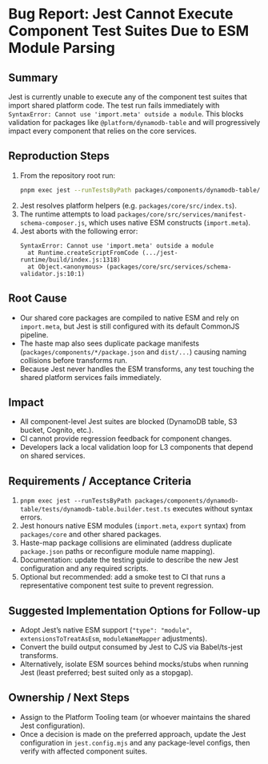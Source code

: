 # Bug Report: Jest Cannot Execute Component Test Suites Due to ESM Module Parsing

## Summary
Jest is currently unable to execute any of the component test suites that import shared platform code. The test run fails immediately with `SyntaxError: Cannot use 'import.meta' outside a module`. This blocks validation for packages like `@platform/dynamodb-table` and will progressively impact every component that relies on the core services.

## Reproduction Steps
1. From the repository root run:
   ```bash
   pnpm exec jest --runTestsByPath packages/components/dynamodb-table/tests/dynamodb-table.builder.test.ts
   ```
2. Jest resolves platform helpers (e.g. `packages/core/src/index.ts`).
3. The runtime attempts to load `packages/core/src/services/manifest-schema-composer.js`, which uses native ESM constructs (`import.meta`).
4. Jest aborts with the following error:
   ```
   SyntaxError: Cannot use 'import.meta' outside a module
     at Runtime.createScriptFromCode (.../jest-runtime/build/index.js:1318)
     at Object.<anonymous> (packages/core/src/services/schema-validator.js:10:1)
   ```

## Root Cause
- Our shared core packages are compiled to native ESM and rely on `import.meta`, but Jest is still configured with its default CommonJS pipeline.
- The haste map also sees duplicate package manifests (`packages/components/*/package.json` and `dist/...`) causing naming collisions before transforms run.
- Because Jest never handles the ESM transforms, any test touching the shared platform services fails immediately.

## Impact
- All component-level Jest suites are blocked (DynamoDB table, S3 bucket, Cognito, etc.).
- CI cannot provide regression feedback for component changes.
- Developers lack a local validation loop for L3 components that depend on shared services.

## Requirements / Acceptance Criteria
1. `pnpm exec jest --runTestsByPath packages/components/dynamodb-table/tests/dynamodb-table.builder.test.ts` executes without syntax errors.
2. Jest honours native ESM modules (`import.meta`, `export` syntax) from `packages/core` and other shared packages.
3. Haste-map package collisions are eliminated (address duplicate `package.json` paths or reconfigure module name mapping).
4. Documentation: update the testing guide to describe the new Jest configuration and any required scripts.
5. Optional but recommended: add a smoke test to CI that runs a representative component test suite to prevent regression.

## Suggested Implementation Options for Follow-up
- Adopt Jest’s native ESM support (`"type": "module"`, `extensionsToTreatAsEsm`, `moduleNameMapper` adjustments).
- Convert the build output consumed by Jest to CJS via Babel/ts-jest transforms.
- Alternatively, isolate ESM sources behind mocks/stubs when running Jest (least preferred; best suited only as a stopgap).

## Ownership / Next Steps
- Assign to the Platform Tooling team (or whoever maintains the shared Jest configuration).
- Once a decision is made on the preferred approach, update the Jest configuration in `jest.config.mjs` and any package-level configs, then verify with affected component suites.
